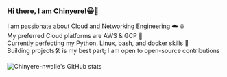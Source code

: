 ### Hi there, I am Chinyere!😀👋

I am passionate about Cloud and Networking Engineering ☁️ 🌐 <br/>
My preferred Cloud platforms are AWS & GCP 💭 <br/>
Currently perfecting my Python, Linux, bash, and docker skills 🧰 <br/>
Building projects🛠 is my best part; I am open to open-source contributions<br/>

![Chinyere-nwalie's GitHub stats](https://github-readme-stats.vercel.app/api?username=Chinyere-nwalie&show_icons=true&theme=radical)
